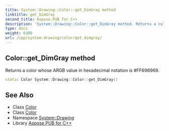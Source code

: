 ```yaml
---
title: System::Drawing::Color::get_DimGray method
linktitle: get_DimGray
second_title: Aspose.PUB for C++
description: 'System::Drawing::Color::get_DimGray method. Returns a color whose ARGB value in hexadecimal notation is #FF696969 in C++.'
type: docs
weight: 6300
url: /cpp/system.drawing/color/get_dimgray/
---
```

## Color::get_DimGray method


Returns a color whose ARGB value in hexadecimal notation is #FF696969.

```cpp
static Color System::Drawing::Color::get_DimGray()
```

## See Also

* Class [Color](../)
* Class [Color](../)
* Namespace [System::Drawing](../../)
* Library [Aspose.PUB for C++](../../../)
